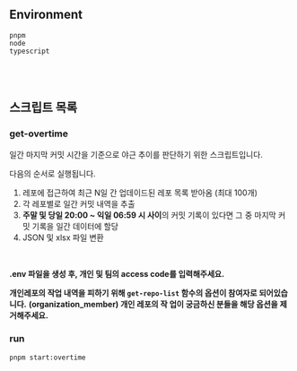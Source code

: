 ## Environment

```
pnpm
node
typescript
```

<br />
<br />

## 스크립트 목록

### get-overtime

일간 마지막 커밋 시간을 기준으로 야근 추이를 판단하기 위한 스크립트입니다.

다음의 순서로 실행됩니다.

1. 레포에 접근하여 최근 N일 간 업데이드된 레포 목록 받아옴 (최대 100개)
2. 각 레포별로 일간 커밋 내역을 추출
3. **주말 및 당일 20:00 ~ 익일 06:59 시 사이**의 커밋 기록이 있다면 그 중 마지막 커밋 기록을 일간 데이터에 할당
4. JSON 및 xlsx 파일 변환

<br />

**.env 파일을 생성 후, 개인 및 팀의 access code를 입력해주세요.**

**개인레포의 작업 내역을 피하기 위해 `get-repo-list` 함수의 옵션이 참여자로 되어있습니다.**
**(organization_member) 개인 레포의 작 업이 궁금하신 분들을 해당 옵션을 제거해주세요.**

### run

```
pnpm start:overtime
```

